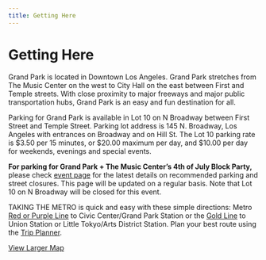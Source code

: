 ```yaml
---
title: Getting Here
---
```


Getting Here
============

Grand Park is located in Downtown Los Angeles. Grand Park stretches from The Music Center on the west to City Hall on the east between First and Temple streets. With close proximity to major freeways and major public transportation hubs, Grand Park is an easy and fun destination for all.

Parking for Grand Park is available in Lot 10 on N Broadway between First Street and Temple Street. Parking lot address is 145 N. Broadway, Los Angeles with entrances on Broadway and on Hill St. The Lot 10 parking rate is $3.50 per 15 minutes, or $20.00 maximum per day, and $10.00 per day for weekends, evenings and special events.

**For parking for Grand Park + The Music Center’s 4th of July Block Party,** please check [event page](https://grandparkla.org/4thofjuly) for the latest details on recommended parking and street closures. This page will be updated on a regular basis. Note that Lot 10 on N Broadway will be closed for this event.

TAKING THE METRO is quick and easy with these simple directions: Metro [Red or Purple Line](http://media.metro.net/riding_metro/bus_overview/images/802.pdf) to Civic Center/Grand Park Station or the [Gold Line](http://media.metro.net/riding_metro/bus_overview/images/804.pdf) to Union Station or Little Tokyo/Arts District Station. Plan your best route using the [Trip Planner](http://www.metro.net/).

[View Larger Map](https://maps.google.com/maps?f=q&source=embed&hl=en&geocode=&q=200+N+Grand+Ave,+Los+Angeles,+CA&aq=0&oq=200+n+grand+ave,+los+angele&sll=37.269174,-119.306607&sspn=21.018112,47.856445&ie=UTF8&hq=&hnear=200+N+Grand+Ave,+Los+Angeles,+California+90012&t=m&z=14&ll=34.057114,-118.247622)
